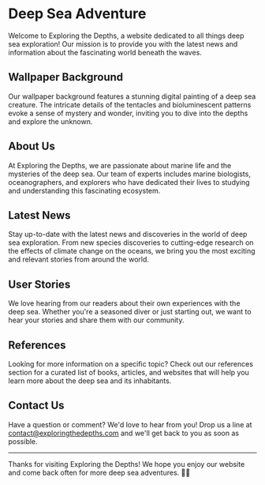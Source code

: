 <!--font:Great Vibes-->

# Deep Sea Adventure

Welcome to Exploring the Depths, a website dedicated to all things deep sea exploration! Our mission is to provide you with the latest news and information about the fascinating world beneath the waves.

## Wallpaper Background

Our wallpaper background features a stunning digital painting of a deep sea creature. The intricate details of the tentacles and bioluminescent patterns evoke a sense of mystery and wonder, inviting you to dive into the depths and explore the unknown.

## About Us

At Exploring the Depths, we are passionate about marine life and the mysteries of the deep sea. Our team of experts includes marine biologists, oceanographers, and explorers who have dedicated their lives to studying and understanding this fascinating ecosystem.

## Latest News

Stay up-to-date with the latest news and discoveries in the world of deep sea exploration. From new species discoveries to cutting-edge research on the effects of climate change on the oceans, we bring you the most exciting and relevant stories from around the world.

## User Stories

We love hearing from our readers about their own experiences with the deep sea. Whether you're a seasoned diver or just starting out, we want to hear your stories and share them with our community.

## References

Looking for more information on a specific topic? Check out our references section for a curated list of books, articles, and websites that will help you learn more about the deep sea and its inhabitants.

## Contact Us

Have a question or comment? We'd love to hear from you! Drop us a line at [contact@exploringthedepths.com](mailto:contact@exploringthedepths.com) and we'll get back to you as soon as possible.

---

Thanks for visiting Exploring the Depths! We hope you enjoy our website and come back often for more deep sea adventures. 🐙🌊

<!--

Write me content for website with wallpaper which alt text is:

"A digital painting of a deep sea creature, with tentacles and bioluminescent patterns evoking a sense of mystery and exploration."

The name/title of the page should not be 1:1 copy of the alt text but rather a real content of the website which is using this wallpaper.

- Use markdown format 
- Start with heading
- Heading should be short and concise
- The content should look like a real website 
- The website should not be about the wallpaper, wallpaper is just a related background
- Heading should be contain work "wallpaper" or "background"
- Include real sections like references, contact, user stories, etc. use things relevant to the page purpose.
- Feel free to use structure like headings, bullets, numbering, blockquotes, paragraphs, horizontal lines, etc.
- You can use formatting like bold or _italic_
- You can include UTF-8 emojis
- Links should be only #hash anchors (and you can refer to the document itself)
- Do not include images


---


# Exploring the Depths: A Deep Sea Adventure

Welcome to Exploring the Depths, a website dedicated to all things deep sea exploration! Our mission is to provide you with the latest news and information about the fascinating world beneath the waves.

## Wallpaper Background

Our wallpaper background features a stunning digital painting of a deep sea creature. The intricate details of the tentacles and bioluminescent patterns evoke a sense of mystery and wonder, inviting you to dive into the depths and explore the unknown.

## About Us

At Exploring the Depths, we are passionate about marine life and the mysteries of the deep sea. Our team of experts includes marine biologists, oceanographers, and explorers who have dedicated their lives to studying and understanding this fascinating ecosystem.

## Latest News

Stay up-to-date with the latest news and discoveries in the world of deep sea exploration. From new species discoveries to cutting-edge research on the effects of climate change on the oceans, we bring you the most exciting and relevant stories from around the world.

## User Stories

We love hearing from our readers about their own experiences with the deep sea. Whether you're a seasoned diver or just starting out, we want to hear your stories and share them with our community.

## References

Looking for more information on a specific topic? Check out our references section for a curated list of books, articles, and websites that will help you learn more about the deep sea and its inhabitants.

## Contact Us

Have a question or comment? We'd love to hear from you! Drop us a line at [contact@exploringthedepths.com](mailto:contact@exploringthedepths.com) and we'll get back to you as soon as possible.

---

Thanks for visiting Exploring the Depths! We hope you enjoy our website and come back often for more deep sea adventures. 🐙🌊

-->
